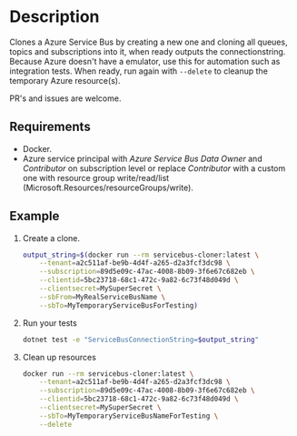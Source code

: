 # Description

Clones a Azure Service Bus by creating a new one and cloning all queues, topics and subscriptions into it, when ready outputs the connectionstring.
Because Azure doesn't have a emulator, use this for automation such as integration tests.
When ready, run again with `--delete` to cleanup the temporary Azure resource(s).

PR's and issues are welcome.

## Requirements

- Docker.
- Azure service principal with _Azure Service Bus Data Owner_ and _Contributor_ on subscription level or replace _Contributor_ with a custom one with resource group write/read/list (Microsoft.Resources/resourceGroups/write).

## Example

1. Create a clone.

    ```bash
    output_string=$(docker run --rm servicebus-cloner:latest \
        --tenant=a2c511af-be9b-4d4f-a265-d2a3fcf3dc98 \
        --subscription=89d5e09c-47ac-4008-8b09-3f6e67c682eb \
        --clientid=5bc23718-68c1-472c-9a82-6c73f48d049d \
        --clientsecret=MySuperSecret \
        --sbFrom=MyRealServiceBusName \
        --sbTo=MyTemporaryServiceBusForTesting)
    ```

2. Run your tests

    ```bash
    dotnet test -e "ServiceBusConnectionString=$output_string"
    ```

3. Clean up resources

    ```bash
    docker run --rm servicebus-cloner:latest \
        --tenant=a2c511af-be9b-4d4f-a265-d2a3fcf3dc98 \
        --subscription=89d5e09c-47ac-4008-8b09-3f6e67c682eb \
        --clientid=5bc23718-68c1-472c-9a82-6c73f48d049d \
        --clientsecret=MySuperSecret \
        --sbTo=MyTemporaryServiceBusNameForTesting \
        --delete
    ```
